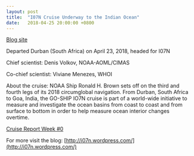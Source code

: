```yaml
---
layout: post
title:  "I07N Cruise Underway to the Indian Ocean"
date:   2018-04-25 20:00:00 +0800
---
```

<style>
img + em {
 text-align: justify;
 display: block;
 padding-left: 2em;
 padding-right: 2em;
}
</style>

[Blog site](http://i07n.wordpress.com/)

Departed Durban (South Africa) on April 23, 2018, headed for I07N

Chief scientist: Denis Volkov, NOAA-AOML/CIMAS

Co-chief scientist: Viviane Menezes, WHOI

About the cruise: NOAA Ship Ronald H. Brown sets off on the third and fourth legs of its 2018 circumglobal navigation. From Durban, South Africa to Goa, India, the GO-SHIP IO7N cruise is part of a world-wide initiative to measure and investigate the ocean basins from coast to coast and from surface to bottom in order to help measure ocean interior changes overtime.

[Cruise Report Week #0](https://usgoship.ucsd.edu/files/reports/2018_i07n/Week0_23apr2018.pdf)
<!--more-->

For more visit the blog: [http://i07n.wordpress.com/](http://i07n.wordpress.com/)

